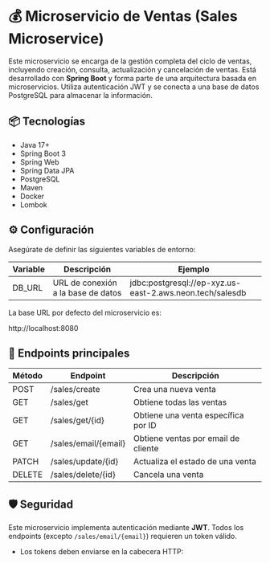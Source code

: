 # 💰 Microservicio de Ventas (Sales Microservice)

Este microservicio se encarga de la gestión completa del ciclo de ventas, incluyendo creación, consulta, actualización y cancelación de ventas. Está desarrollado con **Spring Boot** y forma parte de una arquitectura basada en microservicios. Utiliza autenticación JWT y se conecta a una base de datos PostgreSQL para almacenar la información.

## 📦 Tecnologías

- Java 17+
- Spring Boot 3
- Spring Web
- Spring Data JPA
- PostgreSQL
- Maven
- Docker
- Lombok

## ⚙️ Configuración

Asegúrate de definir las siguientes variables de entorno:

| Variable  | Descripción                            | Ejemplo                                                        |
|-----------|----------------------------------------|----------------------------------------------------------------|
| DB_URL    | URL de conexión a la base de datos     | jdbc:postgresql://ep-xyz.us-east-2.aws.neon.tech/salesdb       |

La base URL por defecto del microservicio es:  

http://localhost:8080  


## 🚀 Endpoints principales

| Método | Endpoint               | Descripción                                |
|--------|------------------------|--------------------------------------------|
| POST   | /sales/create          | Crea una nueva venta                        |
| GET    | /sales/get             | Obtiene todas las ventas                    |
| GET    | /sales/get/{id}        | Obtiene una venta específica por ID         |
| GET    | /sales/email/{email}   | Obtiene ventas por email de cliente         |
| PATCH  | /sales/update/{id}     | Actualiza el estado de una venta            |
| DELETE | /sales/delete/{id}     | Cancela una venta                           |

## 🛡️ Seguridad

Este microservicio implementa autenticación mediante **JWT**. Todos los endpoints (excepto `/sales/email/{email}`) requieren un token válido.

- Los tokens deben enviarse en la cabecera HTTP:


